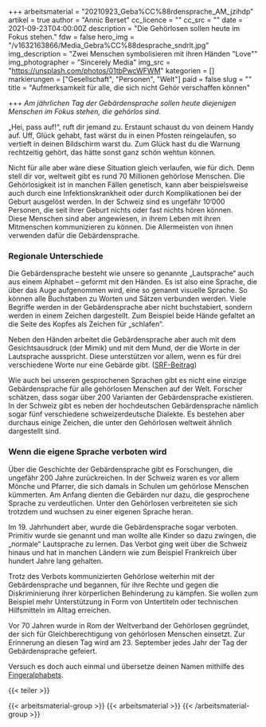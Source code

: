 +++
arbeitsmaterial = "20210923_Geba%CC%88rdensprache_AM_jzihdp"
artikel = true
author = "Annic Berset"
cc_licence = ""
cc_src = ""
date = 2021-09-23T04:00:00Z
description = "Die Gehörlosen sollen heute im Fokus stehen."
fdw = false
hero_img = "/v1632163866/Media_Gebra%CC%88desprache_sndrlt.jpg"
img_description = "Zwei Menschen symbolisieren mit ihren Händen \"Love\""
img_photographer = "Sincerely Media"
img_src = "https://unsplash.com/photos/01tbPwcWFWM"
kategorien = []
markierungen = ["Gesellschaft", "Personen", "Welt"]
paid = false
slug = ""
title = "Aufmerksamkeit für alle, die sich nicht Gehör verschaffen können"

+++
_Am jährlichen Tag der Gebärdensprache sollen heute diejenigen Menschen im Fokus stehen, die gehörlos sind._

„Hei, pass auf!“, ruft dir jemand zu. Erstaunt schaust du von deinem Handy auf. Uff, Glück gehabt, fast wärst du in einen Pfosten reingelaufen, so vertieft in deinen Bildschirm warst du. Zum Glück hast du die Warnung rechtzeitig gehört, das hätte sonst ganz schön wehtun können.

Nicht für alle aber wäre diese Situation gleich verlaufen, wie für dich. Denn stell dir vor, weltweit gibt es rund 70 Millionen gehörlose Menschen. Die Gehörlosigkeit ist in manchen Fällen genetisch, kann aber beispielsweise auch durch eine Infektionskrankheit oder durch Komplikationen bei der Geburt ausgelöst werden. In der Schweiz sind es ungefähr 10‘000 Personen, die seit ihrer Geburt nichts oder fast nichts hören können.  
Diese Menschen sind aber angewiesen, in ihrem Leben mit ihren Mitmenschen kommunizieren zu können. Die Allermeisten von ihnen verwenden dafür die Gebärdensprache.

### Regionale Unterschiede

Die Gebärdensprache besteht wie unsere so genannte „Lautsprache“ auch aus einem Alphabet – geformt mit den Händen. Es ist also eine Sprache, die über das Auge aufgenommen wird, eine so genannt visuelle Sprache. So können alle Buchstaben zu Worten und Sätzen verbunden werden. Viele Begriffe werden in der Gebärdensprache aber nicht buchstabiert, sondern werden in einem Zeichen dargestellt. Zum Beispiel beide Hände gefaltet an die Seite des Kopfes als Zeichen für „schlafen“.

Neben den Händen arbeitet die Gebärdensprache aber auch mit dem Gesichtsausdruck (der Mimik) und mit dem Mund, der die Worte in der Lautsprache ausspricht. Diese unterstützen vor allem, wenn es für drei verschiedene Worte nur eine Gebärde gibt. ([SRF-Beitrag](https://www.srf.ch/play/tv/-/video/-?urn=urn:srf:video:6d4dfa89-ece8-4668-93fe-a53845735a33 "SRF Beitrag"))

Wie auch bei unseren gesprochenen Sprachen gibt es nicht eine einzige Gebärdensprache für alle gehörlosen Menschen auf der Welt. Forscher schätzen, dass sogar über 200 Varianten der Gebärdensprache existieren. In der Schweiz gibt es neben der hochdeutschen Gebärdensprache nämlich sogar fünf verschiedene schweizerdeutsche Dialekte. Es bestehen aber durchaus einige Zeichen, die unter den Gehörlosen weltweit ähnlich dargestellt sind.

### Wenn die eigene Sprache verboten wird

Über die Geschichte der Gebärdensprache gibt es Forschungen, die ungefähr 200 Jahre zurückreichen. In der Schweiz waren es vor allem Mönche und Pfarrer, die sich damals in Schulen um gehörlose Menschen kümmerten. Am Anfang dienten die Gebärden nur dazu, die gesprochene Sprache zu verdeutlichen. Unter den Gehörlosen verbreiteten sie sich trotzdem und wuchsen zu einer eigenen Sprache heran.

Im 19. Jahrhundert aber, wurde die Gebärdensprache sogar verboten. Primitiv wurde sie genannt und man wollte alle Kinder so dazu zwingen, die „normale“ Lautsprache zu lernen. Das Verbot ging weit über die Schweiz hinaus und hat in manchen Ländern wie zum Beispiel Frankreich über hundert Jahre lang gehalten.

Trotz des Verbots kommunizierten Gehörlose weiterhin mit der Gebärdensprache und begannen, für ihre Rechte und gegen die Diskriminierung ihrer körperlichen Behinderung zu kämpfen. Sie wollen zum Beispiel mehr Unterstützung in Form von Untertiteln oder technischen Hilfsmitteln im Alltag erreichen.

Vor 70 Jahren wurde in Rom der Weltverband der Gehörlosen gegründet, der sich für Gleichberechtigung von gehörlosen Menschen einsetzt. Zur Erinnerung an diesen Tag wird am 23. September jedes Jahr der Tag der Gebärdensprache gefeiert.

Versuch es doch auch einmal und übersetze deinen Namen mithilfe des [Fingeralphabets](https://www.sgb-fss.ch/wp-content/uploads/2015/06/sgb-fss_gs_fingeralphabet.pdf "Fingeralphabets").

{{< teiler >}}

{{< arbeitsmaterial-group >}}
{{< arbeitsmaterial >}}
{{< /arbeitsmaterial-group >}}
